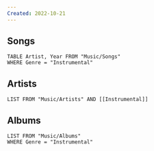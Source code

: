 ```yaml
---
Created: 2022-10-21 
---
```

Songs
---
```dataview
TABLE Artist, Year FROM "Music/Songs"
WHERE Genre = "Instrumental"
```
Artists
---
```dataview
LIST FROM "Music/Artists" AND [[Instrumental]]
```
Albums
---
```dataview
LIST FROM "Music/Albums"
WHERE Genre = "Instrumental"
```